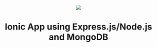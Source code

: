 <div align="center">
    <img src="https://img.icons8.com/cotton/100/000000/checklist--v1.png">
    <h1>
      Ionic App using Express.js/Node.js and MongoDB
    </h1>
</div>
